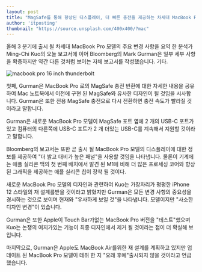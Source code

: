 ```yaml
---
layout: post
title: "MagSafe를 통해 향상된 디스플레이, 더 빠른 충전을 제공하는 차세대 MacBook Pro"
author: 'itposting'
thumbnail: "https://source.unsplash.com/400x400/?mac"
---
```



올해 3 분기에 출시 될 차세대 MacBook Pro 모델의 주요 변경 사항을 요약 한 분석가 Ming-Chi Kuo의 오늘 보고서에 이어 Bloomberg의 Mark Gurman은 일부 세부 사항을 확증하지만 약간 다른 것처럼 보이는 자체 보고서를 작성했습니다.
 기타.

![macbook pro 16 inch thunderbolt](https://images.macrumors.com/t/PkWitx-_Twi5bpRlDtMsATUqCYM=/2500x0/filters:no_upscale():quality(90)/article-new/2020/04/macbook-pro-16-inch-thunderbolt.jpg)

첫째, Gurman은 MacBook Pro 로의 MagSafe 충전 반환에 대한 자세한 내용을 공유하여 Mac 노트북에서 이전에 구현 된 ‌MagSafe‌와 유사한 디자인이 될 것임을 시사합니다.
 Gurman은 또한 전용 ‌MagSafe‌ 충전으로 다시 전환하면 충전 속도가 빨라질 것이라고 말합니다.

Gurman은 새로운 MacBook Pro 모델이 ‌MagSafe‌ 포트 옆에 2 개의 USB-C 포트가 있고 컴퓨터의 다른쪽에 USB-C 포트가 2 개 더있는 USB-C를 계속해서 지원할 것이라고 말합니다.

Bloomberg의 보고서는 또한 곧 출시 될 MacBook Pro 모델의 디스플레이에 대한 정보를 제공하여 "더 밝고 대비가 높은 패널"을 사용할 것임을 나타냅니다.
 물론이 기계에는 애플 실리콘 맥의 첫 번째 배치에서 발견 된 M1에 비해 더 많은 프로세싱 코어와 향상된 그래픽을 제공하는 애플 실리콘 칩이 장착 될 것이다.

새로운 MacBook Pro 모델의 디자인과 관련하여 Kuo는 가장자리가 평평한 iPhone 12 스타일의 재 설계를받을 것이라고 밝혔지만 Gurman은 모든 변경 사항의 중요성을 경시하는 것으로 보이며 현재와 "유사하게 보일 것"을 나타냅니다.
 모델이지만 "사소한 디자인 변경"이 있습니다.

Gurman은 또한 Apple이 Touch Bar가없는 MacBook Pro 버전을 "테스트"했으며 Kuo는 논쟁의 여지가있는 기능이 최종 디자인에서 제거 될 것이라는 점이 더 확실해 보입니다.

마지막으로, Gurman은 Apple도 MacBook Air를위한 재 설계를 계획하고 있지만 업데이트 된 MacBook Pro 모델이 데뷔 한 지 "오래 후에"출시되지 않을 것이라고 언급했습니다.